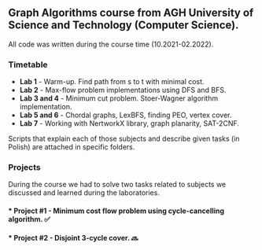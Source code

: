 ## Graph Algorithms course from AGH University of Science and Technology (Computer Science).

All code was written during the course time (10.2021-02.2022).

### Timetable
* **Lab 1** - Warm-up. Find path from s to t with minimal cost.
* **Lab 2** - Max-flow problem implementations using DFS and BFS.
* **Lab 3 and 4** - Minimum cut problem. Stoer-Wagner algorithm implementation.
* **Lab 5 and 6** - Chordal graphs, LexBFS, finding PEO, vertex cover.
* **Lab 7** - Working with NertworkX library, graph planarity, SAT-2CNF.

Scripts that explain each of those subjects and describe given tasks (in Polish) are attached in specific folders.

### Projects
During the course we had to solve two tasks related to subjects we discussed and learned during the laboratories. 

#### * Project #1 - Minimum cost flow problem using cycle-cancelling algorithm. :white_check_mark:
#### * Project #2 - Disjoint 3-cycle cover. :soon:
